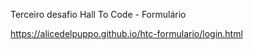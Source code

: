 Terceiro desafio Hall To Code - Formulário

https://alicedelpuppo.github.io/htc-formulario/login.html
